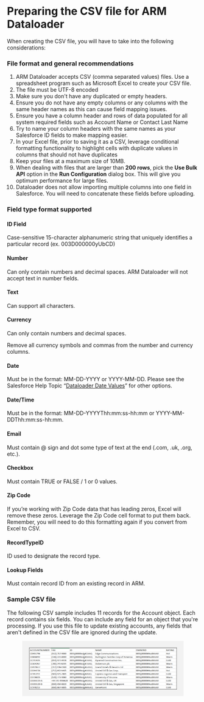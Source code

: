# Preparing the CSV file for ARM Dataloader

When creating the CSV file, you will have to take into the following considerations:

### File format and general recommendations <a href="#file-format-and-general-recommendations" id="file-format-and-general-recommendations"></a>

1. ARM Dataloader accepts CSV (comma separated values) files. Use a spreadsheet program such as Microsoft Excel to create your CSV file.
2. The file must be UTF-8 encoded
3. Make sure you don't have any duplicated or empty headers.
4. Ensure you do not have any empty columns or any columns with the same header names as this can cause field mapping issues.
5. Ensure you have a column header and rows of data populated for all system required fields such as Account Name or Contact Last Name
6. Try to name your column headers with the same names as your Salesforce ID fields to make mapping easier.
7. In your Excel file, prior to saving it as a CSV, leverage conditional formatting functionality to highlight cells with duplicate values in columns that should not have duplicates
8. Keep your files at a maximum size of 10MB.
9. When dealing with files that are larger than **200 rows**, pick the **Use Bulk API** option in the **Run Configuration** dialog box. This will give you optimum performance for large files.
10. Dataloader does not allow importing multiple columns into one field in Salesforce. You will need to concatenate these fields before uploading.

### Field type format supported <a href="#field-type-format-supported" id="field-type-format-supported"></a>

#### ID Field <a href="#id-field" id="id-field"></a>

Case-sensitive 15-character alphanumeric string that uniquely identifies a particular record (ex. 003D000000yUbCD)

#### Number <a href="#number" id="number"></a>

Can only contain numbers and decimal spaces. ARM Dataloader will not accept text in number fields.

#### Text <a href="#text" id="text"></a>

Can support all characters.

#### Currency <a href="#currency" id="currency"></a>

Can only contain numbers and decimal spaces.

Remove all currency symbols and commas from the number and currency columns.

#### Date <a href="#date" id="date"></a>

Must be in the format: MM-DD-YYYY or YYYY-MM-DD. Please see the Salesforce Help Topic “[Dataloader Date Values](https://help.salesforce.com/s/articleView?language=en\_US\&mode=1\&type=1\&id=000325035)” for other options.

#### Date/Time <a href="#datetime" id="datetime"></a>

Must be in the format: MM-DD-YYYYThh:mm:ss-hh:mm or YYYY-MM-DDThh:mm:ss-hh:mm.

#### Email <a href="#email" id="email"></a>

Must contain @ sign and dot some type of text at the end (.com, .uk, .org, etc.).

#### Checkbox <a href="#checkbox" id="checkbox"></a>

Must contain TRUE or FALSE / 1 or 0 values.

#### Zip Code <a href="#zip-code" id="zip-code"></a>

If you’re working with Zip Code data that has leading zeros, Excel will remove these zeros. Leverage the Zip Code cell format to put them back. Remember, you will need to do this formatting again if you convert from Excel to CSV.

#### RecordTypeID <a href="#recordtypeid" id="recordtypeid"></a>

ID used to designate the record type.

#### Lookup Fields <a href="#lookup-fields" id="lookup-fields"></a>

Must contain record ID from an existing record in ARM.

### Sample CSV file <a href="#sample-csv-file" id="sample-csv-file"></a>

The following CSV sample includes 11 records for the Account object. Each record contains six fields. You can include any field for an object that you're processing. If you use this file to update existing accounts, any fields that aren't defined in the CSV file are ignored during the update.

<figure><img src="../../../../.gitbook/assets/image (1139).png" alt=""><figcaption></figcaption></figure>

